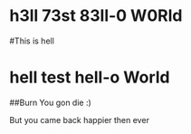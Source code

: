 
# h3ll 73st 83ll-0 W0Rld

#This is hell
# hell test hell-o World
##Burn
You gon die :)

But you came back happier then ever

